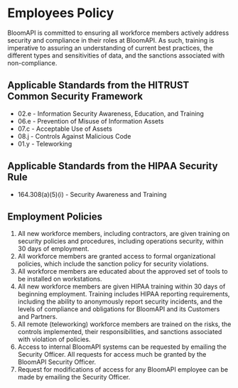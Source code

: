 # Employees Policy

BloomAPI is committed to ensuring all workforce members actively address security and compliance in their roles at BloomAPI. As such, training is imperative to assuring an understanding of current best practices, the different types and sensitivities of data, and the sanctions associated with non-compliance.

## Applicable Standards from the HITRUST Common Security Framework

* 02.e - Information Security Awareness, Education, and Training
* 06.e - Prevention of Misuse of Information Assets
* 07.c - Acceptable Use of Assets
* 08.j - Controls Against Malicious Code
* 01.y - Teleworking

## Applicable Standards from the HIPAA Security Rule

* 164.308(a)(5)(i) - Security Awareness and Training

## Employment Policies

1. All new workforce members, including contractors, are given training on security policies and procedures, including operations security, within 30 days of employment.
2. All workforce members are granted access to formal organizational policies, which include the sanction policy for security violations.
3. All workforce members are educated about the approved set of tools to be installed on workstations.
4. All new workforce members are given HIPAA training within 30 days of beginning employment. Training includes HIPAA reporting requirements, including the ability to anonymously report security incidents, and the levels of compliance and obligations for BloomAPI and its Customers and Partners.
5. All remote (teleworking) workforce members are trained on the risks, the controls implemented, their responsibilities, and sanctions associated with violation of policies.
6. Access to internal BloomAPI systems can be requested by emailing the Security Officer. All requests for access much be granted by the BloomAPI Security Officer. 
7. Request for modifications of access for any BloomAPI employee can be made by emailing the Security Officer.
